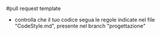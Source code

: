 #pull request template
- controlla che il tuo codice segua le regole indicate nel file "CodeStyle.md", presente nel branch "progettazione"
